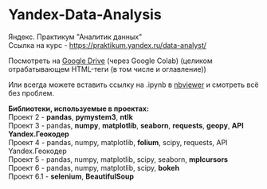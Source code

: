 <html>
  <head>
    <title>Your Page Title</title>
    <meta name="google-site-verification" content="j5sP_adyEJJPweYkgYeR5aa92Io8xT0zcchgj2Nvx9A" />
  </head>
<body>

# Yandex-Data-Analysis
Яндекс. Практикум "Аналитик данных"<br/>
Ссылка на курс - https://praktikum.yandex.ru/data-analyst/

Посмотреть на <a href="https://drive.google.com/open?id=1O5y9ZmjfUjRng5B1kIkVnBmRQ1u4tbIF">Google Drive</a> (через Google Colab) 
(целиком отрабатывающем HTML-теги (в том числе и оглавление))

Или всегда можете вставить ссылку на .ipynb в <a href="https://nbviewer.jupyter.org">nbviewer</a> и смотреть всё без проблем.

<b>Библиотеки, используемые в проектах:</b><br/>
Проект 2 - <b>pandas</b>, <b>pymystem3</b>, <b>ntlk</b><br/>
Проект 3 - pandas, <b>numpy</b>, <b>matplotlib</b>, <b>seaborn</b>, <b>requests</b>, <b>geopy</b>, <b>API Yandex.Геокодер</b><br/>
Проект 4 - pandas, numpy, matplotlib, <b>folium</b>, scipy, requests, API Yandex.Геокодер<br/>
Проект 5 - pandas, numpy, matplotlib, scipy, seaborn, <b>mplcursors</b><br/>
Проект 6 - pandas, numpy, matplotlib, scipy, <b>bokeh</b><br/>
Проект 6.1 - <b>selenium</b>, <b>BeautifulSoup</b><br/>
